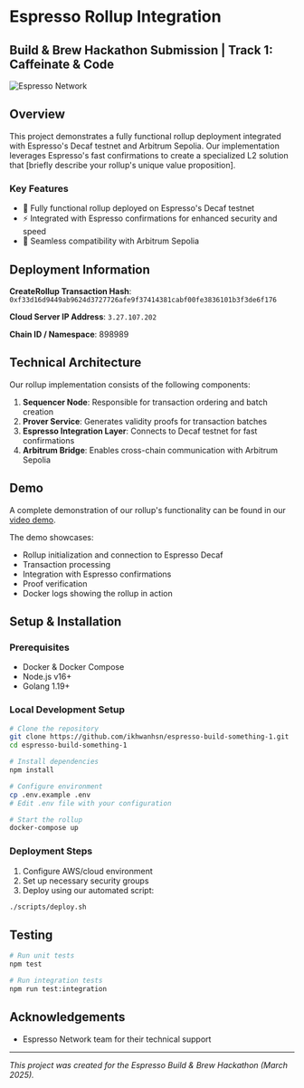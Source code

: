 # Espresso Rollup Integration

## Build & Brew Hackathon Submission | Track 1: Caffeinate & Code

![Espresso Network](https://cdn.dorahacks.io/static/files/195461b26b9dc69f277e97948ecac51a.jpg)

## Overview

This project demonstrates a fully functional rollup deployment integrated with Espresso's Decaf testnet and Arbitrum Sepolia. Our implementation leverages Espresso's fast confirmations to create a specialized L2 solution that [briefly describe your rollup's unique value proposition].

### Key Features

- 🚀 Fully functional rollup deployed on Espresso's Decaf testnet
- ⚡ Integrated with Espresso confirmations for enhanced security and speed
- 🔄 Seamless compatibility with Arbitrum Sepolia

## Deployment Information

**CreateRollup Transaction Hash**: `0xf33d16d9449ab9624d3727726afe9f37414381cabf00fe3836101b3f3de6f176`

**Cloud Server IP Address**: `3.27.107.202`

**Chain ID / Namespace**: 898989

## Technical Architecture

Our rollup implementation consists of the following components:

1. **Sequencer Node**: Responsible for transaction ordering and batch creation
2. **Prover Service**: Generates validity proofs for transaction batches
3. **Espresso Integration Layer**: Connects to Decaf testnet for fast confirmations
4. **Arbitrum Bridge**: Enables cross-chain communication with Arbitrum Sepolia

## Demo

A complete demonstration of our rollup's functionality can be found in our [video demo](https://youtu.be/PGIDwCzqDxs).

The demo showcases:
- Rollup initialization and connection to Espresso Decaf
- Transaction processing
- Integration with Espresso confirmations
- Proof verification
- Docker logs showing the rollup in action

## Setup & Installation

### Prerequisites

- Docker & Docker Compose
- Node.js v16+
- Golang 1.19+

### Local Development Setup

```bash
# Clone the repository
git clone https://github.com/ikhwanhsn/espresso-build-something-1.git
cd espresso-build-something-1

# Install dependencies
npm install

# Configure environment
cp .env.example .env
# Edit .env file with your configuration

# Start the rollup
docker-compose up
```

### Deployment Steps

1. Configure AWS/cloud environment
2. Set up necessary security groups
3. Deploy using our automated script:

```bash
./scripts/deploy.sh
```

## Testing

```bash
# Run unit tests
npm test

# Run integration tests
npm run test:integration
```

## Acknowledgements

- Espresso Network team for their technical support

---

*This project was created for the Espresso Build & Brew Hackathon (March 2025).*

